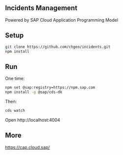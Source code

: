 ## Incidents Management
Powered by SAP Cloud Application Programming Model

## Setup
```sh
git clone https://github.com/chgeo/incidents.git
npm install
```

## Run
One time:
```sh
npm set @sap:registry=https://npm.sap.com
npm install -g @sap/cds-dk
```

Then:
```sh
cds watch
```

Open http://localhost:4004

## More
https://cap.cloud.sap/
